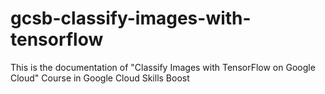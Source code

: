 # gcsb-classify-images-with-tensorflow
This is the documentation of "Classify Images with TensorFlow on Google Cloud" Course in Google Cloud Skills Boost
